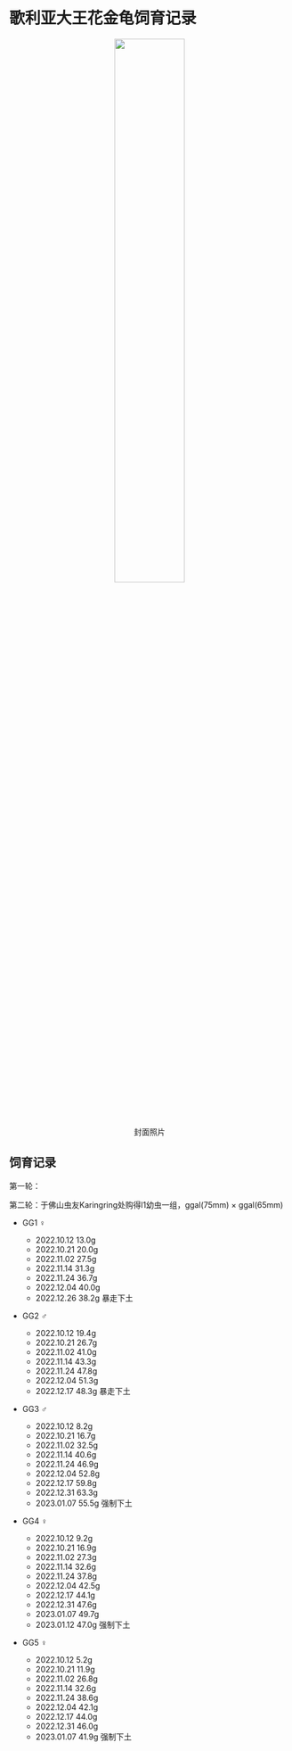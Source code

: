 # 歌利亚大王花金龟饲育记录

<div align=center><img width="50%" src=".pic/IMG_20220731_151812.jpg"/></div>

<div align="center">封面照片</div>

## 饲育记录

第一轮：

第二轮：于佛山虫友Karingring处购得l1幼虫一组，ggal(75mm) × ggal(65mm)

+ GG1 ♀
    - 2022.10.12 13.0g
    - 2022.10.21 20.0g
    - 2022.11.02 27.5g
    - 2022.11.14 31.3g
    - 2022.11.24 36.7g
    - 2022.12.04 40.0g
    - 2022.12.26 38.2g 暴走下土

+ GG2 ♂
    - 2022.10.12 19.4g
    - 2022.10.21 26.7g
    - 2022.11.02 41.0g
    - 2022.11.14 43.3g
    - 2022.11.24 47.8g
    - 2022.12.04 51.3g
    - 2022.12.17 48.3g 暴走下土

+ GG3 ♂
    - 2022.10.12 8.2g
    - 2022.10.21 16.7g
    - 2022.11.02 32.5g
    - 2022.11.14 40.6g
    - 2022.11.24 46.9g
    - 2022.12.04 52.8g
    - 2022.12.17 59.8g
    - 2022.12.31 63.3g
    - 2023.01.07 55.5g 强制下土

+ GG4 ♀
    - 2022.10.12 9.2g
    - 2022.10.21 16.9g
    - 2022.11.02 27.3g
    - 2022.11.14 32.6g
    - 2022.11.24 37.8g
    - 2022.12.04 42.5g
    - 2022.12.17 44.1g
    - 2022.12.31 47.6g
    - 2023.01.07 49.7g
    - 2023.01.12 47.0g 强制下土

+ GG5 ♀
    - 2022.10.12 5.2g
    - 2022.10.21 11.9g
    - 2022.11.02 26.8g
    - 2022.11.14 32.6g
    - 2022.11.24 38.6g
    - 2022.12.04 42.1g
    - 2022.12.17 44.0g
    - 2022.12.31 46.0g
    - 2023.01.07 41.9g 强制下土